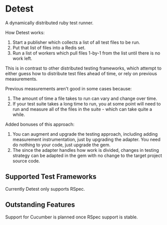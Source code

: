 # Detest

A dynamically distributed ruby test runner.

How Detest works:
1. Start a publisher which collects a list of all test files to be run.
2. Put that list of files into a Redis set.
3. Run a list of workers which pull files 1-by-1 from the list until there is no work left.

This is in contrast to other distributed testing frameworks, which attempt to either guess how to distribute test files ahead of time, or rely on previous measurements.

Previous measurements aren't good in some cases because:
1. The amount of time a file takes to run can vary and change over time.
2. If your test suite takes a long time to run, you at some point will need to run and measure all of the files in the suite - which can take quite a while.

Added bonuses of this approach:
1. You can augment and upgrade the testing approach, including adding measurement instrumentation, just by upgrading the adapter.  You need do nothing to your code, just upgrade the gem.
2. The since the adapter handles how work is divided, changes in testing strategy can be adapted in the gem with no change to the target project source code.

## Supported Test Frameworks

Currently Detest only supports RSpec.

## Outstanding Features

Support for Cucumber is planned once RSpec support is stable.